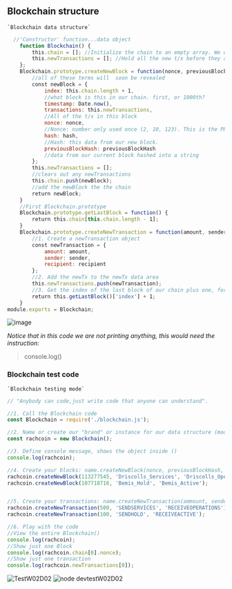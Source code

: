 ## Blockchain structure
	`Blockchain data structure`

```java.js
  //'Constructor' function...data object 
	function Blockchain() {
	    this.chain = []; //Initialize the chain to an empty array. We will store all of our blocks here. 
	    this.newTransactions = []; //Hold all the new t/x before they are "mined" into a block 
	};
	Blockchain.prototype.createNewBlock = function(nonce, previousBlockHash, hash) {
	    //all of these terms will  soon be revealed
	    const newBlock = {
	        index: this.chain.length + 1,
	        //what block is this in our chain. first, or 1000th? 
	        timestamp: Date.now(),
	        transactions: this.newTransactions,
	        //All of the t/x in this block
	        nonce: nonce,
	        //Nonce: number only used once (2, 10, 123). This is the PROOF that we actually created a legit block.
	        hash: hash,
	        //Hash: this data from our new block.
	        previousBlockHash: previousBlockHash
	        //data from our current block hashed into a string
	    };
	    this.newTransactions = [];
	    //clears out any newTransactions
	    this.chain.push(newBlock);
	    //add the newBlock the the chain 
	    return newBlock;
	}
	//First Blockchain.prototype
	Blockchain.prototype.getLastBlock = function() {
	    return this.chain[this.chain.length - 1];
	}
	Blockchain.prototype.createNewTransaction = function(amount, sender, recipient) {
	    //1. Create a newTransaction object
	    const newTransaction = {
	        amount: amount,
	        sender: sender,
	        recipient: recipient
	    };
	    //2. Add the newTx to the newTx data area
	    this.newTransactions.push(newTransaction);
	    //3. Get the index of the last block of our chain plus one, for a new block. 
	    return this.getLastBlock()['index'] + 1;
	}
module.exports = Blockchain;
```
![image](https://user-images.githubusercontent.com/88910721/130320908-7e946afc-7c32-4df5-917f-e4156f24d825.png)

*Notice that in this code we are not printing anything, this would need the instruction:*
>console.log()

### Blockchain test code
	`Blockchain testing mode`

```java.js
// "Anybody can code,just write code that anyone can understand".

//1. Call the Blockchain code
const Blockchain = require('./blockchain.js');

//2. Name or create our "brand" or instance for our data structure (modules)
const rachcoin = new Blockchain(); 

//3. Define console message, shows the object inside ()
console.log(rachcoin);

//4. Create your blocks: name.createNewBlock(nonce, previousBlockHash, hash)
rachcoin.createNewBlock(113277545, 'Driscolls_Services', 'Driscolls_Operations');
rachcoin.createNewBlock(107718716, 'Bemis_Hold', 'Bemis_Active');


//5. Create your transactions: name.createNewTransaction(ammount, sender, receiver)
rachcoin.createNewTransaction(500, 'SENDSERVICES', 'RECEIVEOPERATIONS');
rachcoin.createNewTransaction(100, 'SENDHOLD', 'RECEIVEACTIVE');

//6. Play with the code
//View the entire Blockchain()
console.log(rachcoin);
//Show just one Block
console.log(rachcoin.chain[0].nonce);
//Show just one transaction
console.log(rachcoin.newTransactions[0]);
```
![TestW02D02](https://user-images.githubusercontent.com/88910721/130321293-44089b12-81da-4ae3-9b14-7331aee0f964.png)
![node devtestW02D02](https://user-images.githubusercontent.com/88910721/130321353-fb9d9987-cc74-4654-ab0d-3cdc0020a572.png)

